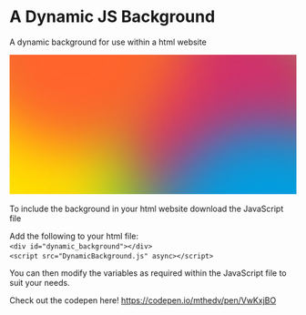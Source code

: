 # A Dynamic JS Background
A dynamic background for use within a html website

![screenshot](Screenshot1.jpg)

To include the background in your html website download the JavaScript file

Add the following to your html file:<br>
    `<div id="dynamic_background"></div>`<br>
    `<script src="DynamicBackground.js" async></script>`

You can then modify the variables as required within the JavaScript file to suit your needs.

Check out the codepen here!
https://codepen.io/mthedv/pen/VwKxjBO

